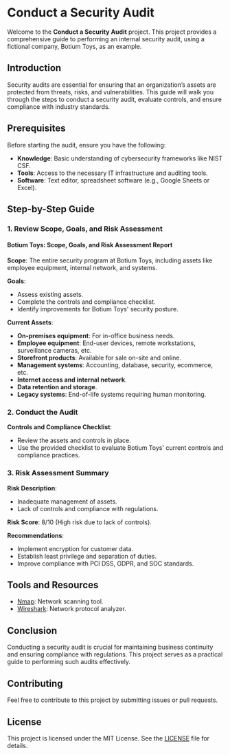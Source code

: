 # Conduct a Security Audit

Welcome to the **Conduct a Security Audit** project. This project provides a comprehensive guide to performing an internal security audit, using a fictional company, Botium Toys, as an example.

## Introduction

Security audits are essential for ensuring that an organization’s assets are protected from threats, risks, and vulnerabilities. This guide will walk you through the steps to conduct a security audit, evaluate controls, and ensure compliance with industry standards.

## Prerequisites

Before starting the audit, ensure you have the following:
- **Knowledge**: Basic understanding of cybersecurity frameworks like NIST CSF.
- **Tools**: Access to the necessary IT infrastructure and auditing tools.
- **Software**: Text editor, spreadsheet software (e.g., Google Sheets or Excel).

## Step-by-Step Guide

### 1. Review Scope, Goals, and Risk Assessment

#### Botium Toys: Scope, Goals, and Risk Assessment Report

**Scope**: The entire security program at Botium Toys, including assets like employee equipment, internal network, and systems.

**Goals**: 
- Assess existing assets.
- Complete the controls and compliance checklist.
- Identify improvements for Botium Toys' security posture.

**Current Assets**:
- **On-premises equipment**: For in-office business needs.
- **Employee equipment**: End-user devices, remote workstations, surveillance cameras, etc.
- **Storefront products**: Available for sale on-site and online.
- **Management systems**: Accounting, database, security, ecommerce, etc.
- **Internet access and internal network**.
- **Data retention and storage**.
- **Legacy systems**: End-of-life systems requiring human monitoring.

### 2. Conduct the Audit

**Controls and Compliance Checklist**:
- Review the assets and controls in place.
- Use the provided checklist to evaluate Botium Toys' current controls and compliance practices.

### 3. Risk Assessment Summary

**Risk Description**:
- Inadequate management of assets.
- Lack of controls and compliance with regulations.

**Risk Score**: 8/10 (High risk due to lack of controls).

**Recommendations**:
- Implement encryption for customer data.
- Establish least privilege and separation of duties.
- Improve compliance with PCI DSS, GDPR, and SOC standards.

## Tools and Resources

- [Nmap](https://nmap.org/): Network scanning tool.
- [Wireshark](https://www.wireshark.org/): Network protocol analyzer.

## Conclusion

Conducting a security audit is crucial for maintaining business continuity and ensuring compliance with regulations. This project serves as a practical guide to performing such audits effectively.

## Contributing

Feel free to contribute to this project by submitting issues or pull requests.

## License

This project is licensed under the MIT License. See the [LICENSE](LICENSE) file for details.
